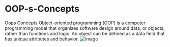 # OOP-s-Concepts
Oops Concepts
Object-oriented programming (OOP) is a computer programming model that organizes software design around data, or objects, rather than functions and logic. An object can be defined as a data field that has unique attributes and behavior.
![image](https://user-images.githubusercontent.com/82029428/172788670-704af22a-ae4b-404c-868d-5e532d515889.png)
